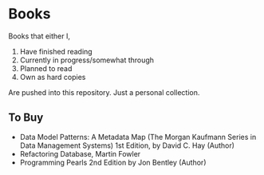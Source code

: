 # Books

Books that either I,

1. Have finished reading
2. Currently in progress/somewhat through
3. Planned to read
4. Own as hard copies

Are pushed into this repository. Just a personal collection.

## To Buy

- Data Model Patterns: A Metadata Map (The Morgan Kaufmann Series in Data Management Systems) 1st Edition, by David C. Hay  (Author)
- Refactoring Database, Martin Fowler
- Programming Pearls 2nd Edition by Jon Bentley (Author)
